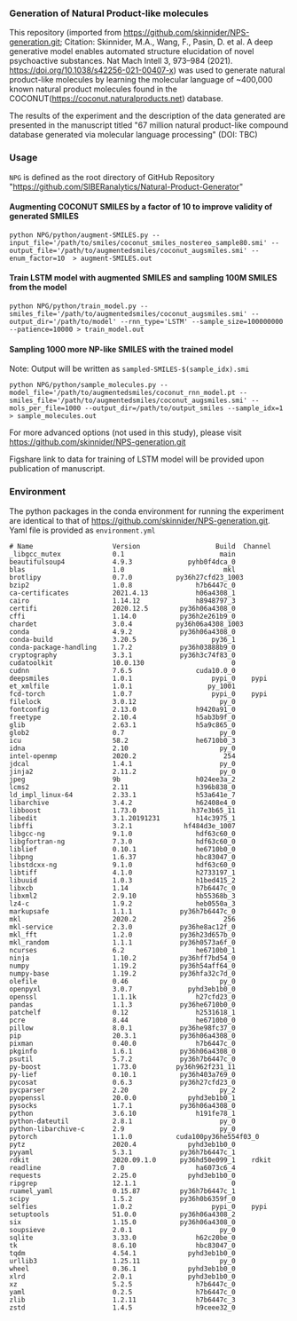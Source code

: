 ### Generation of Natural Product-like molecules 

This repository (imported from https://github.com/skinnider/NPS-generation.git; Citation: Skinnider, M.A., Wang, F., Pasin, D. et al. A deep generative model enables automated structure elucidation of novel psychoactive substances. Nat Mach Intell 3, 973–984 (2021). https://doi.org/10.1038/s42256-021-00407-x) was used to generate natural product-like molecules by learning the molecular language of ~400,000 known natural product molecules found in the COCONUT(https://coconut.naturalproducts.net) database. 

The results of the experiment and the description of the data generated are presented in the manuscript titled "67 million natural product-like compound database generated via molecular language processing" (DOI: TBC)

### Usage

`NPG` is defined as the root directory of GitHub Repository "https://github.com/SIBERanalytics/Natural-Product-Generator"

#### Augmenting COCONUT SMILES by a factor of 10 to improve validity of generated SMILES

`python NPG/python/augment-SMILES.py --input_file='/path/to/smiles/coconut_smiles_nostereo_sample80.smi' --output_file='/path/to/augmentedsmiles/coconut_augsmiles.smi' --enum_factor=10  > augment-SMILES.out`

#### Train LSTM model with augmented SMILES and sampling 100M SMILES from the model

`python NPG/python/train_model.py --smiles_file='/path/to/augmentedsmiles/coconut_augsmiles.smi' --output_dir='/path/to/model' --rnn_type='LSTM' --sample_size=100000000  --patience=10000 > train_model.out`

#### Sampling 1000 more NP-like SMILES with the trained model 

Note: Output will be written as `sampled-SMILES-$(sample_idx).smi`

`python NPG/python/sample_molecules.py --model_file='/path/to/augmentedsmiles/coconut_rnn_model.pt --smiles_file='/path/to/augmentedsmiles/coconut_augsmiles.smi' --mols_per_file=1000 --output_dir=/path/to/output_smiles --sample_idx=1 > sample_molecules.out`

For more advanced options (not used in this study), please visit https://github.com/skinnider/NPS-generation.git

Figshare link to data for training of LSTM model will be provided upon publication of manuscript. 

### Environment

The python packages in the conda environment for running the experiment are identical to that of https://github.com/skinnider/NPS-generation.git. Yaml file is provided as `environment.yml`

```
# Name                    Version                   Build  Channel
_libgcc_mutex             0.1                        main
beautifulsoup4            4.9.3              pyhb0f4dca_0
blas                      1.0                         mkl
brotlipy                  0.7.0           py36h27cfd23_1003
bzip2                     1.0.8                h7b6447c_0
ca-certificates           2021.4.13            h06a4308_1
cairo                     1.14.12              h8948797_3
certifi                   2020.12.5        py36h06a4308_0
cffi                      1.14.0           py36h2e261b9_0
chardet                   3.0.4           py36h06a4308_1003
conda                     4.9.2            py36h06a4308_0
conda-build               3.20.5                   py36_1
conda-package-handling    1.7.2            py36h03888b9_0
cryptography              3.3.1            py36h3c74f83_0
cudatoolkit               10.0.130                      0
cudnn                     7.6.5                cuda10.0_0
deepsmiles                1.0.1                    pypi_0    pypi
et_xmlfile                1.0.1                   py_1001
fcd-torch                 1.0.7                    pypi_0    pypi
filelock                  3.0.12                     py_0
fontconfig                2.13.0               h9420a91_0
freetype                  2.10.4               h5ab3b9f_0
glib                      2.63.1               h5a9c865_0
glob2                     0.7                        py_0
icu                       58.2                 he6710b0_3
idna                      2.10                       py_0
intel-openmp              2020.2                      254
jdcal                     1.4.1                      py_0
jinja2                    2.11.2                     py_0
jpeg                      9b                   h024ee3a_2
lcms2                     2.11                 h396b838_0
ld_impl_linux-64          2.33.1               h53a641e_7
libarchive                3.4.2                h62408e4_0
libboost                  1.73.0              h37e3b65_11
libedit                   3.1.20191231         h14c3975_1
libffi                    3.2.1             hf484d3e_1007
libgcc-ng                 9.1.0                hdf63c60_0
libgfortran-ng            7.3.0                hdf63c60_0
liblief                   0.10.1               he6710b0_0
libpng                    1.6.37               hbc83047_0
libstdcxx-ng              9.1.0                hdf63c60_0
libtiff                   4.1.0                h2733197_1
libuuid                   1.0.3                h1bed415_2
libxcb                    1.14                 h7b6447c_0
libxml2                   2.9.10               hb55368b_3
lz4-c                     1.9.2                heb0550a_3
markupsafe                1.1.1            py36h7b6447c_0
mkl                       2020.2                      256
mkl-service               2.3.0            py36he8ac12f_0
mkl_fft                   1.2.0            py36h23d657b_0
mkl_random                1.1.1            py36h0573a6f_0
ncurses                   6.2                  he6710b0_1
ninja                     1.10.2           py36hff7bd54_0
numpy                     1.19.2           py36h54aff64_0
numpy-base                1.19.2           py36hfa32c7d_0
olefile                   0.46                       py_0
openpyxl                  3.0.7              pyhd3eb1b0_0
openssl                   1.1.1k               h27cfd23_0
pandas                    1.1.3            py36he6710b0_0
patchelf                  0.12                 h2531618_1
pcre                      8.44                 he6710b0_0
pillow                    8.0.1            py36he98fc37_0
pip                       20.3.1           py36h06a4308_0
pixman                    0.40.0               h7b6447c_0
pkginfo                   1.6.1            py36h06a4308_0
psutil                    5.7.2            py36h7b6447c_0
py-boost                  1.73.0          py36h962f231_11
py-lief                   0.10.1           py36h403a769_0
pycosat                   0.6.3            py36h27cfd23_0
pycparser                 2.20                       py_2
pyopenssl                 20.0.0             pyhd3eb1b0_1
pysocks                   1.7.1            py36h06a4308_0
python                    3.6.10               h191fe78_1
python-dateutil           2.8.1                      py_0
python-libarchive-c       2.9                        py_0
pytorch                   1.1.0           cuda100py36he554f03_0
pytz                      2020.4             pyhd3eb1b0_0
pyyaml                    5.3.1            py36h7b6447c_1
rdkit                     2020.09.1.0      py36hd50e099_1    rdkit
readline                  7.0                  ha6073c6_4
requests                  2.25.0             pyhd3eb1b0_0
ripgrep                   12.1.1                        0
ruamel_yaml               0.15.87          py36h7b6447c_1
scipy                     1.5.2            py36h0b6359f_0
selfies                   1.0.2                    pypi_0    pypi
setuptools                51.0.0           py36h06a4308_2
six                       1.15.0           py36h06a4308_0
soupsieve                 2.0.1                      py_0
sqlite                    3.33.0               h62c20be_0
tk                        8.6.10               hbc83047_0
tqdm                      4.54.1             pyhd3eb1b0_0
urllib3                   1.25.11                    py_0
wheel                     0.36.1             pyhd3eb1b0_0
xlrd                      2.0.1              pyhd3eb1b0_0
xz                        5.2.5                h7b6447c_0
yaml                      0.2.5                h7b6447c_0
zlib                      1.2.11               h7b6447c_3
zstd                      1.4.5                h9ceee32_0
```
